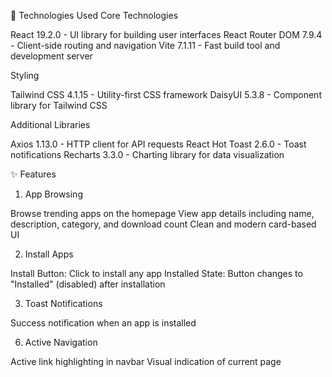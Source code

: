 🚀 Technologies Used
Core Technologies

React 19.2.0 - UI library for building user interfaces
React Router DOM 7.9.4 - Client-side routing and navigation
Vite 7.1.11 - Fast build tool and development server

Styling

Tailwind CSS 4.1.15 - Utility-first CSS framework
DaisyUI 5.3.8 - Component library for Tailwind CSS

Additional Libraries

Axios 1.13.0 - HTTP client for API requests
React Hot Toast 2.6.0 - Toast notifications
Recharts 3.3.0 - Charting library for data visualization


✨ Features
1. App Browsing

Browse trending apps on the homepage
View app details including name, description, category, and download count
Clean and modern card-based UI

2. Install Apps

Install Button: Click to install any app
Installed State: Button changes to "Installed" (disabled) after installation


3. Toast Notifications

Success notification when an app is installed

6. Active Navigation

Active link highlighting in navbar
Visual indication of current page
